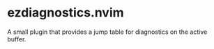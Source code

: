 # ezdiagnostics.nvim

A small plugin that provides a jump table for diagnostics on the active buffer.
